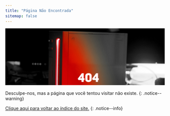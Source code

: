 ```yaml
---
title: "Página Não Encontrada"
sitemap: false
---
```


![](/images/main-pages/Wii_Red_404.jpg)

Desculpe-nos, mas a página que você tentou visitar não existe.
{: .notice--warning}

[Clique aqui para voltar ao índice do site.](site-navigation)
{: .notice--info}
